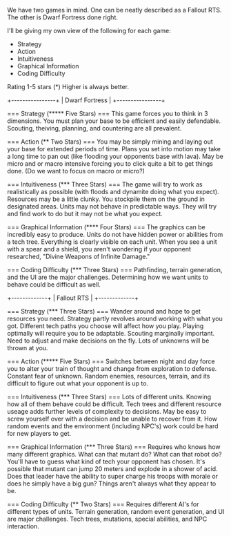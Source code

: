 We have two games in mind. One can be neatly described as a Fallout RTS. The other is Dwarf Fortress done right.

I'll be giving my own view of the following for each game:
* Strategy
* Action
* Intuitiveness
* Graphical Information
* Coding Difficulty

Rating 1-5 stars (*)
Higher is always better.

+----------------+
| Dwarf Fortress |
+----------------+

=== Strategy (***** Five Stars) ===
This game forces you to think in 3 dimensions.
You must plan your base to be efficient and easily defendable.
Scouting, theiving, planning, and countering are all prevalent.

=== Action (** Two Stars) ===
You may be simply mining and laying out your base for extended periods of time.
Plans you set into motion may take a long time to pan out (like flooding your opponents base with lava).
May be micro and or macro intensive forcing you to click quite a bit to get things done.
(Do we want to focus on macro or micro?)

=== Intuitiveness (*** Three Stars) ===
The game will try to work as realistically as possible (with floods and dynamite doing what you expect).
Resources may be a little clunky. You stockpile them on the ground in designated areas.
Units may not behave in predictable ways. They will try and find work to do but it may not be what you expect.

=== Graphical Information (**** Four Stars) ===
The graphics can be incredibly easy to produce.
Units do not have hidden power or abilities from a tech tree. Everything is clearly visible on each unit.
When you see a unit with a spear and a shield, you aren't wondering if your opponent researched,
 "Divine Weapons of Infinite Damage."

=== Coding Difficulty (*** Three Stars) ===
Pathfinding, terrain generation, and the UI are the major challenges. Determining how we want units to behave could be difficult as well. 

+-------------+
| Fallout RTS |
+-------------+

=== Strategy (*** Three Stars) ===
Wander around and hope to get resources you need. Strategy partly revolves around working with what you got.
Different tech paths you choose will affect how you play. Playing optimally will require you to be adaptable.
Scouting marginally important. Need to adjust and make decisions on the fly. Lots of unknowns will be thrown at you.

=== Action (***** Five Stars) ===
Switches between night and day force you to alter your train of thought and change from exploration to defense.
Constant fear of unknown. Random enemies, resources, terrain, and its difficult to figure out what your opponent is up to.

=== Intuitiveness (*** Three Stars) ===
Lots of different units. Knowing how all of them behave could be difficult. Tech trees and different resource useage adds further levels of complexity to decisions. May be easy to screw yourself over with a decision and be unable to recover from it. How random events and the environment (including NPC's) work could be hard for new players to get.

=== Graphical Information (*** Three Stars) ===
Requires who knows how many different graphics.
What can that mutant do? What can that robot do? You'll have to guess what kind of tech your opponent has chosen.
It's possible that mutant can jump 20 meters and explode in a shower of acid. Does that leader have the ability to super charge his troops with morale or does he simply have a big gun? Things aren't always what they appear to be.

=== Coding Difficulty (** Two Stars) ===
Requires different AI's for different types of units. Terrain generation, random event generation, and UI are major challenges. Tech trees, mutations, special abilities, and NPC interaction. 

